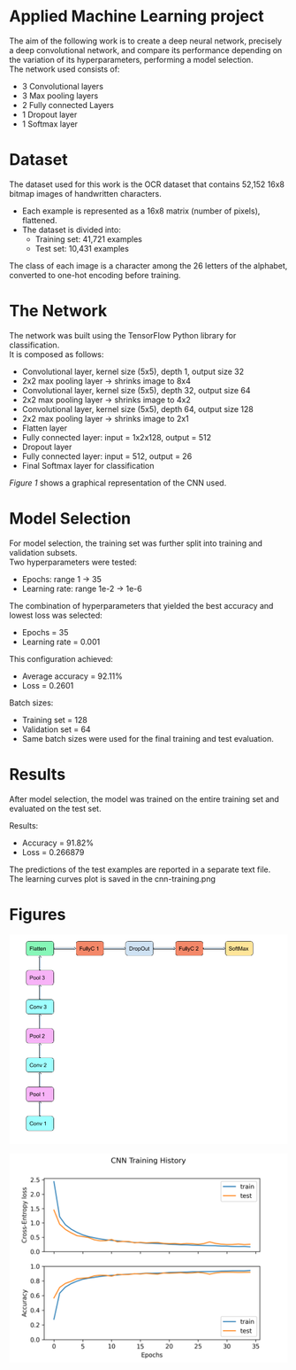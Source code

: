 # Applied Machine Learning project

The aim of the following work is to create a deep neural network, precisely
a deep convolutional network, and compare its performance depending on the
variation of its hyperparameters, performing a model selection.  
The network used consists of:

- 3 Convolutional layers  
- 3 Max pooling layers  
- 2 Fully connected Layers  
- 1 Dropout layer  
- 1 Softmax layer  

# Dataset

The dataset used for this work is the OCR dataset that contains 52,152 16x8
bitmap images of handwritten characters.  

- Each example is represented as a 16x8 matrix (number of pixels), flattened.  
- The dataset is divided into:
  - Training set: 41,721 examples  
  - Test set: 10,431 examples  

The class of each image is a character among the 26 letters of the alphabet,  
converted to one-hot encoding before training.  

# The Network

The network was built using the TensorFlow Python library for classification.  
It is composed as follows:

- Convolutional layer, kernel size (5x5), depth 1, output size 32  
- 2x2 max pooling layer → shrinks image to 8x4  
- Convolutional layer, kernel size (5x5), depth 32, output size 64  
- 2x2 max pooling layer → shrinks image to 4x2  
- Convolutional layer, kernel size (5x5), depth 64, output size 128  
- 2x2 max pooling layer → shrinks image to 2x1  
- Flatten layer  
- Fully connected layer: input = 1x2x128, output = 512  
- Dropout layer  
- Fully connected layer: input = 512, output = 26  
- Final Softmax layer for classification  

_Figure 1_ shows a graphical representation of the CNN used.  

# Model Selection

For model selection, the training set was further split into training and validation subsets.  
Two hyperparameters were tested:

- Epochs: range 1 → 35  
- Learning rate: range 1e-2 → 1e-6  

The combination of hyperparameters that yielded the best accuracy and lowest loss was selected:  

- Epochs = 35  
- Learning rate = 0.001  

This configuration achieved:  

- Average accuracy = 92.11%  
- Loss = 0.2601  

Batch sizes:  
- Training set = 128  
- Validation set = 64  
- Same batch sizes were used for the final training and test evaluation.  

# Results

After model selection, the model was trained on the entire training set and evaluated on the test set.  

Results:  

- Accuracy = 91.82%  
- Loss = 0.266879  

The predictions of the test examples are reported in a separate text file.  
The learning curves plot is saved in the cnn-training.png

# Figures

![Figure 1: Graphical Description of the CNN](cnn_structure.png)

![Figure 2: Learning Curve plot](cnn-training.png)

